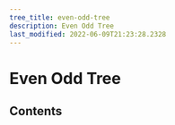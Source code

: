 ```yaml
---
tree_title: even-odd-tree
description: Even Odd Tree
last_modified: 2022-06-09T21:23:28.2328
---
```


# Even Odd Tree

## Contents

